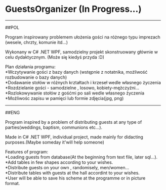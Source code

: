 # GuestsOrganizer (In Progress...)


-----------------------------------------------------------------------------------------
##POL

Program inspirowany problemem ułożenia gości na różnego typu imprezach (wesele, chrzty, komunie itd...)    

Wykonany w C# .NET WPF, samodzielny projekt skonstruowany głównie w celu dydaktycznym. (Może się kiedyś przyda :D)  

Plan działania programu:  
*Wczytywanie gości z bazy danych (wstępnie z notatnika, możliwość rozbudowanie o bazy danych)  
*Dodawanie stołów w różnych krztałtach  i krzeseł wedle własnego życzenia  
*Rozdzielanie gości - samodzielne , losowo, kobiety-mężczyźni...  
*Rozlokowywanie stołów z gośćmi po sali wedle własnego życzenia  
*Możliwośc zapisu w pamięci lub formie zdjęcia(jpg, png)

-------------------------------------------------------------------------------------------
##ENG

Program inspired by a problem of distributing guests at any type of parties(weddings, baptism, communions etc...).  

Made in C# .NET WPF, individual project, made mainly for didacting purposes.(Maybe someday it'will help someone)  

Features of program:  
*Loading guests from database(At the beginning from text file, later sql...).  
*Add tables in few shapes according to your wishes.  
*Distribute guests on your own , randomisely, men/women...  
*Distribute tables with guests at the hall accordint to your wishes.  
*User will be able to save his scheme at the programme or in picture format.    



